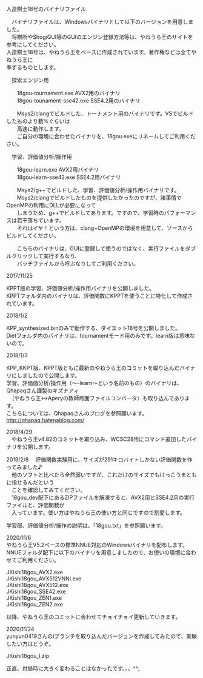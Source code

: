 人造棋士18号のバイナリファイル  
  
　バイナリファイルは、Windowsバイナリとして以下のバージョンを用意しました。  
　将棋所やShogiGUI等のGUIのエンジン登録方法等は、やねうら王のサイトを参考にしてください。  
  人造棋士18号は、やねうら王をベースに作成されています。著作権などは全てやねうら王に  
  準ずるものとします。  
  
　探索エンジン用  
  
　　18gou-tournament.exe	AVX2用のバイナリ  
　　18gou-tounament-sse42.exe	SSE4.2用のバイナリ  
  
　　Msys2/clangでビルドした、トーナメント用のバイナリです。VSでビルドしたものより数%ぐらいは  
　　高速に動作します。  
　　ご自分の環境に合わせたバイナリを、18gou.exeにリネームしてご利用ください。  
  
  
　学習、評価値分析/操作用  
  
　　18gou-learn.exe		AVX2用バイナリ  
　　18gou-learn-sse42.exe	SSE4.2用バイナリ  
  
　　Msys2/g++でビルドした、学習、評価値分析/操作用バイナリです。  
　　Msys2/clangでビルドしたものを提供したかったのですが、諸事情でOpenMPの利用にDLLが必要になって  
　　しまうため、g++でビルドしてあります。ですので、学習時のパフォーマンスは若干落ちています。  
　　それはイヤ！という方は、clang+OpenMPの環境を用意して、ソースからビルドしてください。  
  
　　こちらのバイナリは、GUIに登録して使うのではなく、実行ファイルをダブルクリックして実行するなり、  
　　バッチファイルから呼ぶなりしてご利用ください。  
  
2017/11/25  
  
  KPPT版の学習、評価値分析/操作用バイナリを公開しました。  
  KPPTフォルダ内のバイナリは、評価関数にKPPTを使うことに特化して作成されています。  
  
  
2018/1/2  
  
  KPP_synthesized.binのみで動作する、ダイエット18号を公開しました。  
  Dietフォルダ内のバイナリは、tournamentモード用のみです。learn版は意味ないので。  
  
2018/1/3  
  
  KPP_KKPT版、KPPT版ともに最新のやねうら王のコミットを取り込んだバイナリにしましたので公開します。  
  学習、評価値分析/操作用（～-learn～という名前のもの）のバイナリは、Qhapaqさん謹製のキズナアィ  
　（やねうら王<->Aperyの教師局面ファイルコンバータ）も取り込んであります。  
  こちらについては、Qhapaqさんのブログを参照願います。  
  http://qhapaq.hatenablog.com/  
  
2018/4/29  
　やねうら王v4.82のコミットを取り込み、WCSC28用にコマンド追加したバイナリを公開します。  
  
2019/2/8
　評価関数実験用に、サイズが291キロバイトしかない評価関数を作ってみました♪  
　他のソフトと比べたら全然弱いですが、これだけのサイズでもけっこうまともに指せるんだという  
　ことを確認してみてください。  
　18gou_dev配下にあるZIPファイルを解凍すると、AVX2用とSSE4.2用の実行ファイルと、評価関数が  
　入っています。使い方はやねうら王の使い方と同じですので割愛します。  
  
学習部、評価値分析/操作の説明は、「18gou.txt」を参照願います。  
  

2020/11/6  
  やねうら王V5.2ベースの標準NNUE対応のWindowsバイナリを配布します。  
  NNUEフォルダ配下に以下のバイナリを用意しましたので、お使いの環境に合わせてご利用ください。  

  JKishi18gou_AVX2.exe  
  JKishi18gou_AVX512VNNI.exe  
  JKishi18gou_AVX512.exe  
  JKishi18gou_SSE42.exe  
  JKishi18gou_ZEN1.exe  
  JKishi18gou_ZEN2.exe  
  
  以降、やねうら王のコミットに合わせてチョイチョイ更新していきます。  
  
  
2020/11/24  
  yunyun0419さんのlブランチを取り込んだバージョンを作成してみたので、実験したい方はどうぞ。  
  
  JKishi18gou_l.zip  
  
  正直、対局時に大きく変わることはなかったです。。。^^;  
